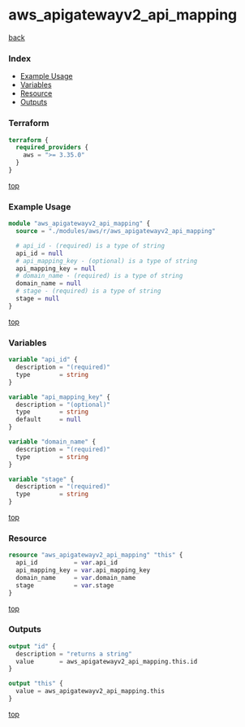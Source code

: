 # aws_apigatewayv2_api_mapping

[back](../aws.md)

### Index

- [Example Usage](#example-usage)
- [Variables](#variables)
- [Resource](#resource)
- [Outputs](#outputs)

### Terraform

```terraform
terraform {
  required_providers {
    aws = ">= 3.35.0"
  }
}
```

[top](#index)

### Example Usage

```terraform
module "aws_apigatewayv2_api_mapping" {
  source = "./modules/aws/r/aws_apigatewayv2_api_mapping"

  # api_id - (required) is a type of string
  api_id = null
  # api_mapping_key - (optional) is a type of string
  api_mapping_key = null
  # domain_name - (required) is a type of string
  domain_name = null
  # stage - (required) is a type of string
  stage = null
}
```

[top](#index)

### Variables

```terraform
variable "api_id" {
  description = "(required)"
  type        = string
}

variable "api_mapping_key" {
  description = "(optional)"
  type        = string
  default     = null
}

variable "domain_name" {
  description = "(required)"
  type        = string
}

variable "stage" {
  description = "(required)"
  type        = string
}
```

[top](#index)

### Resource

```terraform
resource "aws_apigatewayv2_api_mapping" "this" {
  api_id          = var.api_id
  api_mapping_key = var.api_mapping_key
  domain_name     = var.domain_name
  stage           = var.stage
}
```

[top](#index)

### Outputs

```terraform
output "id" {
  description = "returns a string"
  value       = aws_apigatewayv2_api_mapping.this.id
}

output "this" {
  value = aws_apigatewayv2_api_mapping.this
}
```

[top](#index)